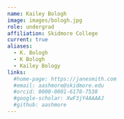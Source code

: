 ```yaml
---
name: Kailey Bologh
image: images/bologh.jpg
role: undergrad
affiliation: Skidmore College
current: true
aliases:
  - K. Bologh
  - K Bologh
  - Kailey Bology
links:
  #home-page: https://janesmith.com
  #email: aashmore@skidmore.edu
  #orcid: 0000-0001-6178-7538
  #google-scholar: XwF3jY4AAAAJ
  #github: aashmore
---
```


